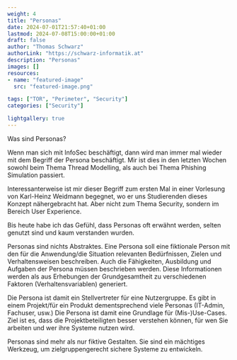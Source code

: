 ```yaml
---
weight: 4
title: "Personas"
date: 2024-07-01T21:57:40+01:00
lastmod: 2024-07-08T15:00:00+01:00
draft: false
author: "Thomas Schwarz"
authorLink: "https://schwarz-informatik.at"
description: "Personas"
images: []
resources:
- name: "featured-image"
  src: "featured-image.png"

tags: ["TOR", "Perimeter", "Security"]
categories: ["Security"]

lightgallery: true
---
```

Was sind Personas? 

<!--more-->

Wenn man sich mit InfoSec beschäftigt, dann wird man immer mal wieder mit dem Begriff der Persona beschäftigt. Mir ist dies in den letzten Wochen sowohl beim Thema Thread Modelling, als auch bei Thema Phishing Simulation passiert. 

Interessanterweise ist mir dieser Begriff zum ersten Mal in einer Vorlesung von Karl-Heinz Weidmann begegnet, wo er uns Studierenden dieses Konzept nähergebracht hat. Aber nicht zum Thema Security, sondern im Bereich User Experience.  

Bis heute habe ich das Gefühl, dass Personas oft erwähnt werden, selten genutzt sind und kaum verstanden wurden. 

Personas sind nichts Abstraktes. Eine Persona soll eine fiktionale Person mit den für die Anwendung/die Situation relevanten Bedürfnissen, Zielen und Verhaltensweisen beschreiben. Auch die Fähigkeiten, Ausbildung und Aufgaben der Persona müssen beschrieben werden. Diese Informationen werden als aus Erhebungen der Grundgesamtheit zu verschiedenen Faktoren (Verhaltensvariablen) generiert.   

Die Persona ist damit ein Stellvertreter für eine Nutzergruppe.  Es gibt in einem Projekt/für ein Produkt dementsprechend viele Personas (IT-Admin, Fachuser,  usw.) Die Persona ist damit eine Grundlage für (Mis-)Use-Cases. Ziel ist es, dass die Projektbeteiligten besser verstehen können, für wen Sie arbeiten und wer ihre Systeme nutzen wird. 

Personas sind mehr als nur fiktive Gestalten. Sie sind ein mächtiges Werkzeug, um zielgruppengerecht sichere Systeme zu entwickeln.  
